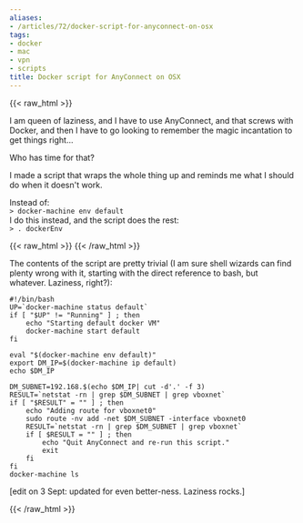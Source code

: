 ```yaml
---
aliases:
- /articles/72/docker-script-for-anyconnect-on-osx
tags:
- docker
- mac
- vpn
- scripts
title: Docker script for AnyConnect on OSX
---
```

{{< raw_html >}}
<p>I am queen of laziness, and I have to use AnyConnect, and that screws with Docker, and then I have to go looking to remember the magic incantation to get things right...</p>

<p>Who has time for that? </p>

<p>I made a script that wraps the whole thing up and reminds me what I should do when it doesn't work.</p>

<p>Instead of: <br />
<code>&gt; docker-machine env default</code><br />
I do this instead, and the script does the rest: <br />
<code>&gt; . dockerEnv</code></p>
{{< raw_html >}}
<!--more-->
{{< /raw_html >}}
<p>The contents of the script are pretty trivial (I am sure shell wizards can find plenty  wrong with it, starting with the direct reference to bash, but whatever. Laziness, right?): </p>

<pre><code>#!/bin/bash
UP=`docker-machine status default`
if [ "$UP" != "Running" ] ; then
    echo "Starting default docker VM"
    docker-machine start default
fi

eval "$(docker-machine env default)"
export DM_IP=$(docker-machine ip default)
echo $DM_IP

DM_SUBNET=192.168.$(echo $DM_IP| cut -d'.' -f 3)
RESULT=`netstat -rn | grep $DM_SUBNET | grep vboxnet`
if [ "$RESULT" = "" ] ; then
    echo "Adding route for vboxnet0"
    sudo route -nv add -net $DM_SUBNET -interface vboxnet0
    RESULT=`netstat -rn | grep $DM_SUBNET | grep vboxnet`
    if [ $RESULT = "" ] ; then
        echo "Quit AnyConnect and re-run this script."
        exit
    fi
fi
docker-machine ls
</code></pre>

<p class="small">[edit on 3 Sept: updated for even better-ness. Laziness rocks.]</p>
{{< /raw_html >}}

